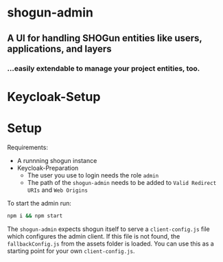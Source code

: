 # shogun-admin

## A UI for handling SHOGun entities like users, applications, and layers
### …easily extendable to manage your project entities, too.

# Keycloak-Setup

# Setup

Requirements:

- A runnning shogun instance
- Keycloak-Preparation
  - The user you use to login needs the role `admin`
  - The path of the `shogun-admin` needs to be added to `Valid Redirect URIs` and `Web Origins`

To start the admin run:

```bash
npm i && npm start
```

The `shogun-admin` expects shogun itself to serve a `client-config.js` file which configures the admin client. If this file is not found, the `fallbackConfig.js` from the assets folder is loaded. You can use this as a starting point for your own `client-config.js`.
